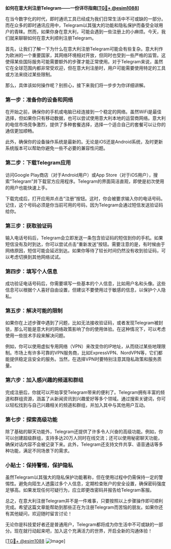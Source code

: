 **如何在意大利注册Telegram——一份详尽指南[[TG💪+ @esim1088](https://t.me/s/esim1088)]**

在当今数字化的时代，即时通讯工具已经成为我们日常生活中不可或缺的一部分。而在众多的即时通讯应用中，Telegram以其强大的功能和隐私保护而备受全球用户的青睐。然而，如果你身在意大利，可能会遇到一些注册上的小麻烦。今天，我们就来聊聊如何在意大利顺利注册Telegram。

首先，让我们了解一下为什么在意大利注册Telegram可能会有些复杂。意大利作为欧洲的一个重要国家，其网络环境相对开放，但同时也受到一些严格的监管。这使得某些国际服务可能需要额外的步骤才能正常使用。对于Telegram来说，虽然它在全球范围内都非常受欢迎，但在意大利注册时，用户可能需要使用特定的工具或方法来绕过某些限制。

那么，具体该如何操作呢？别担心，接下来我们将一步步为你详细讲解。

### 第一步：准备你的设备和网络

在开始之前，确保你的手机或电脑已经连接到一个稳定的网络。虽然WiFi是最佳选择，但如果你只有移动数据，也可以尝试使用意大利本地的运营商网络。意大利的电信市场竞争激烈，提供了多种套餐选择，选择一个适合自己的套餐可以让你的通信更加顺畅。

此外，确保你的设备操作系统是最新的。无论是iOS还是Android系统，及时更新系统版本可以帮助你避免一些不必要的兼容性问题。

### 第二步：下载Telegram应用

访问Google Play商店（对于Android用户）或App Store（对于iOS用户），搜索“Telegram”并下载官方应用程序。Telegram的界面简洁直观，即使是初次使用的用户也能快速上手。

下载完成后，打开应用并点击“注册”按钮。这时，你会被要求输入你的电话号码。记住，这个号码必须是你当前可用的号码，因为Telegram会通过短信发送验证码给你。

### 第三步：获取验证码

输入电话号码后，Telegram会立即发送一条包含验证码的短信到你的手机。如果短信没有及时到达，你可以尝试点击“重新发送”按钮。需要注意的是，有时候由于网络原因，短信可能会延迟到达。如果你等待了较长时间仍然没有收到验证码，可以考虑切换到其他网络试试。

### 第四步：填写个人信息

成功验证电话号码后，你需要填写一些基本的个人信息，比如用户名和头像。这些信息可以根据个人喜好自由设置，但建议不要使用过于敏感的信息，以保护个人隐私。

### 第五步：解决可能的限制

如果你在上述步骤中遇到了问题，比如无法接收验证码，或者发现Telegram被封锁，那么可能是意大利的网络政策影响了你的使用体验。在这种情况下，可以考虑使用一些技术手段来解决问题。

例如，你可以使用虚拟专用网络（VPN）来改变你的IP地址，从而绕过某些地理限制。市场上有许多可靠的VPN服务商，比如ExpressVPN、NordVPN等，它们都能提供稳定且安全的服务。当然，在选择VPN时要特别注意其隐私政策和服务质量。

### 第六步：加入感兴趣的频道和群组

完成注册后，你就可以开始享受Telegram带来的便利了。Telegram拥有丰富的频道和群组资源，涵盖了从新闻资讯到兴趣爱好等多个领域。通过搜索关键词，你可以轻松找到与自己兴趣相关的频道和群组，并加入其中与其他用户互动。

### 第七步：探索高级功能

除了基础的聊天功能外，Telegram还提供了许多令人兴奋的高级功能。例如，你可以创建超级群组，支持多达20万人同时在线交流；还可以使用秘密聊天功能，确保对话内容不会被记录下来。此外，Telegram还支持文件共享、语音通话等多种功能，满足不同场景下的需求。

### 小贴士：保持警惕，保护隐私

虽然Telegram以其强大的隐私保护功能著称，但在使用过程中仍需保持一定的警惕性。避免向陌生人透露过多个人信息，定期检查账户的安全设置，确保密码强度足够高。如果发现任何可疑行为，应立即更改密码并报告给Telegram客服。

总之，在意大利注册Telegram并不是一件难事，只要按照以上步骤操作即可顺利完成。希望这篇文章能帮助到那些正在为注册Telegram而苦恼的朋友。如果你还有其他疑问，欢迎随时留言讨论！

无论你是科技爱好者还是普通用户，Telegram都将成为你生活中不可或缺的一部分。现在就行动起来吧，加入这个充满活力的世界，开启全新的沟通体验！

[[TG💪+ @esim1088](https://t.me/s/esim1088) ![Image](https://i.postimg.cc/4NQfJmqS/Snipaste-2025-05-13-00-14-12.png)]
